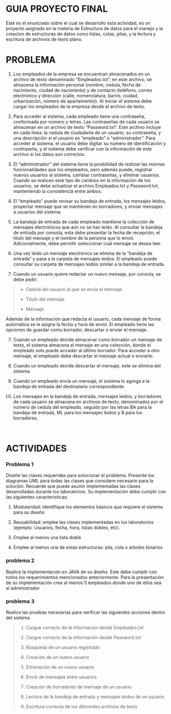 # GUIA PROYECTO FINAL

Este es el enunciado sobre el cual se desarrollo esta actividad, es un proyecto asignado en la materia de Estructura de datos para el manejo y la creacion de estructuras de datos como listas, colas, pilas, y la lectura y escritura de archivos de texto plano.

# PROBLEMA

1. Los empleados de la empresa se encuentran almacenados en un archivo de texto denominado “Empleados.txt”; en este archivo, se almacena la información personal (nombre, cedula, fecha de nacimiento, ciudad de nacimiento) y de contacto (teléfono, correo electrónico y dirección (calle, nomenclatura, barrio, ciudad, urbanización, número de apartamento)). Al iniciar el sistema debe cargar los empleados de la empresa desde el archivo de texto.

2. Para acceder al sistema, cada empleado tiene una contraseña, conformada por número y letras. Las contraseñas de cada usuario se almacenan en un archivo de texto “Password.txt”. Este archivo incluye en cada línea: la cedula de ciudadanía de un usuario, su contraseña, y una descripción si el usuario es “empleado” o “administrador”. Para acceder al sistema, el usuario debe digitar su número de identificación y contraseña, y el sistema debe verificar con la información de este archivo si los datos son correctos.

3. El “administrador” del sistema tiene la posibilidad de realizar las mismas funcionalidades que los empleados, pero además puede, registrar nuevos usuarios al sistema, cambiar contraseñas, y eliminar usuarios. Cuando se realicen este tipo de cambios en la información de los usuarios, se debe actualizar el archivo Empleados.txt y Password.txt, manteniendo la consistencia entre ambos.

4. El “empleado” puede revisar su bandeja de entrada, los mensajes leídos, proyectar mensaje que se mantienen en borradores, y enviar mensajes a usuarios del sistema.

5. La bandeja de entrada de cada empleado mantiene la colección de mensajes electrónicos que aún no se han leído. Al consultar la bandeja de entrada por consola, esta debe presentar la fecha de recepción, el titulo del mensaje y el nombre de la persona que lo envió. Adicionalmente, debe permitir seleccionar cual mensaje se desea leer.

5. Una vez leído un mensaje electrónico se elimina de la “bandeja de entrada” y pasa a la carpeta de mensajes leídos. El empleado puede consultar su carpeta de mensajes leídos similar a la bandeja de entrada.

6. Cuando un usuario quiere redactar un nuevo mensaje, por consola, se debe pedir:

> + Cedula del usuario al que se envía el mensaje
>
> + Título del mensaje
>
> + Mensaje

Además de la información que redacta el usuario, cada mensaje de forma automática se le asigna la fecha y hora de envió. El empleado tiene las opciones de guardar como borrador, descartar o enviar el mensaje.

7. Cuando un empleado decide almacenar como borrador un mensaje de texto, el sistema almacena el mensaje en una colección, donde el empleado solo puede acceder al último borrador. Para acceder a otro mensaje, el empleado debe descartar el mensaje actual o enviarlo.

8. Cuando un empleado decide descartar el mensaje, este se elimina del sistema.

9. Cuando un empleado envía un mensaje, el sistema lo agrega a la bandeja de entrada del destinatario correspondiente.

10. Los mensajes en la bandeja de entrada, mensajes leídos, y borradores de cada usuario se almacena en archivos de texto, denominados por el número de cedula del empleado, seguido por las letras BA para la bandeja de entrada, ML para los mensajes leídos y B para los borradores.

<br>

# ACTIVIDADES

### Problema 1

Diseñe las clases requeridas para solucionar el problema. Presente los diagramas UML para todas las clases que considere necesario para la solución. Recuerde que puede asumir implementadas las clases desarrolladas durante los laboratorios. Su implementación debe cumplir con las siguientes características:

1. Modularidad: identifique los elementos básicos que requiere el sistema para su diseño

2. Reusabilidad: emplee las clases implementadas en los laboratorios (ejemplo: Usuarios, fecha, hora, listas dobles, etc).

3. Emplee al menos una lista doble

4. Emplee al menos una de estas estructuras: pila, cola o arboles binarios

### problema 2

Realice la implementación en JAVA de su diseño. Este debe cumplir con todos los requerimientos mencionados anteriormente. Para la presentación de su implementación cree al menos 5 empleados donde uno de ellos sea el administrador

### problema 3

Realice las pruebas necesarias para verificar las siguientes acciones dentro del sistema

> 1. Cargue correcto de la información desde Empleados.txt
> 
> 2. Cargue correcto de la información desde Password.txt
> 
> 3. Búsqueda de un usuario registrado
> 
> 4. Creación de un nuevo usuario
> 
> 5. Eliminación de un nuevo usuario
> 
> 6. Envió de mensajes entre usuarios
> 
> 7. Creación de borradores de mensaje de un usuario
> 
> 8. Lectura de la bandeja de entrada y mensajes leídos de un usuario
> 
> 9. Escritura correcta de los diferentes archivos de texto

